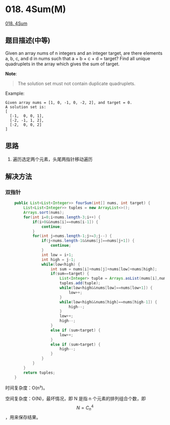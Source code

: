 # 018. 4Sum(M)
[018. 4Sum](https://leetcode-cn.com/problems/4sum/)

## 题目描述\(中等\)

Given an array nums of n integers and an integer target, are there elements a, b, c, and d in nums such that a + b + c + d = target? Find all unique quadruplets in the array which gives the sum of target.

**Note**:

> The solution set must not contain duplicate quadruplets.

Example:

```
Given array nums = [1, 0, -1, 0, -2, 2], and target = 0.
A solution set is:
[
  [-1,  0, 0, 1],
  [-2, -1, 1, 2],
  [-2,  0, 0, 2]
]
```

## 思路

1. 遍历选定两个元素，头尾两指针移动遍历

## 解决方法

### 双指针

```java
    public List<List<Integer>> fourSum(int[] nums, int target) {
        List<List<Integer>> tuples = new ArrayList<>();
        Arrays.sort(nums);
        for(int i=0;i<nums.length-3;i++) {
            if(i>0&&nums[i]==nums[i-1]) {
                continue;
            }
            for(int j=nums.length-1;j>=3;j--) {
                if(j<nums.length-1&&nums[j]==nums[j+1]) {
                    continue;
                }
                int low = i+1;
                int high = j-1;
                while(low<high) {
                    int sum = nums[i]+nums[j]+nums[low]+nums[high];
                    if(sum==target) {
                        List<Integer> tuple = Arrays.asList(nums[i],nums[low],nums[high],nums[j]);
                        tuples.add(tuple);
                        while(low<high&&nums[low]==nums[low+1]) {
                            low++;
                        }
                        while(low<high&&nums[high]==nums[high-1]) {
                            high--;
                        }
                        low++;
                        high--;
                    }
                    else if (sum<target) {
                        low++;
                    }
                    else if (sum>target) {
                        high--;
                    }
                }
            }
        }
        return tuples;
    }
```
时间复杂度：O(n³)。

空间复杂度：O(N)，最坏情况，即 N 是指 n 个元素的排列组合个数，即 $$ N=C^4_n $$，用来保存结果。


